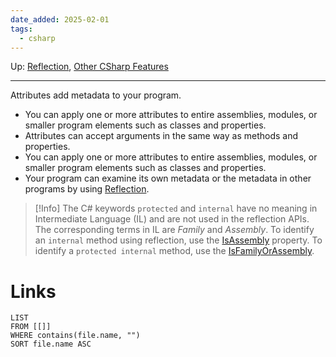 ```yaml
---
date_added: 2025-02-01
tags:
  - csharp
---
```

Up: [Reflection](Reflection.md), [Other CSharp Features](Other%20CSharp%20Features.md)
___
 Attributes add metadata to your program.
- You can apply one or more attributes to entire assemblies, modules, or smaller program elements such as classes and properties.
- Attributes can accept arguments in the same way as methods and properties.
- You can apply one or more attributes to entire assemblies, modules, or smaller program elements such as classes and properties.
- Your program can examine its own metadata or the metadata in other programs by using [Reflection](Reflection.md).

>[!Info]
>The C# keywords `protected` and `internal` have no meaning in Intermediate Language (IL) and are not used in the reflection APIs. The corresponding terms in IL are _Family_ and _Assembly_. To identify an `internal` method using reflection, use the [IsAssembly](https://learn.microsoft.com/en-us/dotnet/api/system.reflection.methodbase.isassembly) property. To identify a `protected internal` method, use the [IsFamilyOrAssembly](https://learn.microsoft.com/en-us/dotnet/api/system.reflection.methodbase.isfamilyorassembly).
# Links
```dataview
LIST
FROM [[]]
WHERE contains(file.name, "")
SORT file.name ASC
```
